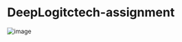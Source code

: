 # DeepLogitctech-assignment

![image](https://user-images.githubusercontent.com/54837462/204030904-0282cc96-2742-485a-8377-06803bf4e351.png)
